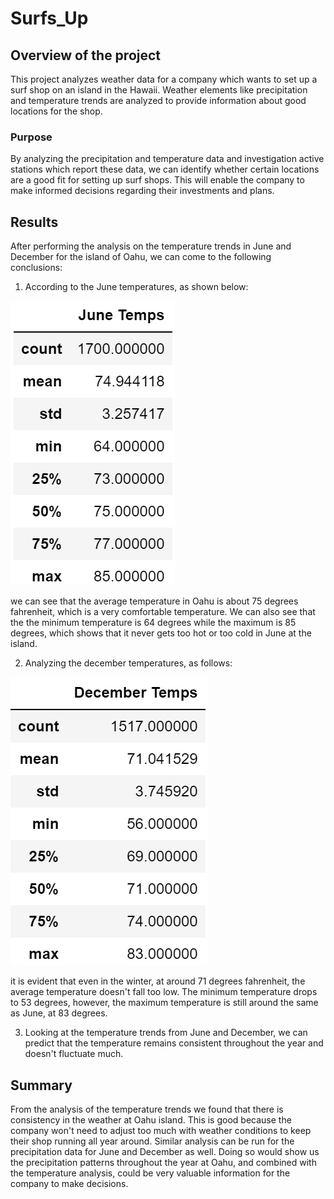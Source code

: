 # Surfs_Up

## Overview of the project

This project analyzes weather data for a company which wants to set up a surf shop on an island in the Hawaii. Weather elements like precipitation and temperature trends are analyzed to provide information about good locations for the shop.

### Purpose

By analyzing the precipitation and temperature data and investigation active stations which report these data, we can identify whether certain locations are a good fit for setting up surf shops. This will enable the company to make informed decisions regarding their investments and plans.

## Results

After performing the analysis on the temperature trends in June and December for the island of Oahu, we can come to the following conclusions:

1. According to the June temperatures, as shown below:

![June_temps](https://github.com/Zarif601/Surfs_Up/blob/main/Resources/June_temps.PNG)

we can see that the average temperature in Oahu is about 75 degrees fahrenheit, which is a very comfortable temperature. We can also see that the the minimum temperature is 64 degrees while the maximum is 85 degrees, which shows that it never gets too hot or too cold in June at the island.

2. Analyzing the december temperatures, as follows:

![December_temps](https://github.com/Zarif601/Surfs_Up/blob/main/Resources/Dec_temps.PNG)

it is evident that even in the winter, at around 71 degrees fahrenheit, the average temperature doesn't fall too low. The minimum temperature drops to 53 degrees, however, the maximum temperature is still around the same as June, at 83 degrees.

3. Looking at the temperature trends from June and December, we can predict that the temperature remains consistent throughout the year and doesn't fluctuate much.

## Summary

From the analysis of the temperature trends we found that there is consistency in the weather at Oahu island. This is good because the company won't need to adjust too much with weather conditions to keep their shop running all year around. Similar analysis can be run for the precipitation data for June and December as well. Doing so would show us the precipitation patterns throughout the year at Oahu, and combined with the temperature analysis, could be very valuable information for the company to make decisions.
